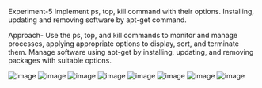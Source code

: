 Experiment-5
Implement ps, top, kill command with their options. Installing, updating and 
removing software by apt-get command.

Approach-
Use the ps, top, and kill commands to monitor and manage processes, applying appropriate options to display, sort, and terminate them. Manage software using apt-get by installing, updating, and removing packages with suitable options.

![image](https://github.com/user-attachments/assets/e808cbd2-5cac-4a11-a4d7-7d19ab0cc3a7)
![image](https://github.com/user-attachments/assets/7c40ddbe-1b8a-4418-bb27-2509aa6fdd81)
![image](https://github.com/user-attachments/assets/d30168cc-4918-4b55-8027-aec105a91db5)
![image](https://github.com/user-attachments/assets/45feeb1e-e5d6-4da5-a62f-83b4a0935569)
![image](https://github.com/user-attachments/assets/93c65558-84f5-4ab0-ae36-c15b38afab96)
![image](https://github.com/user-attachments/assets/30a4addd-2e67-412d-b046-a255a5fe7464)
![image](https://github.com/user-attachments/assets/245dcab6-16ca-4c5f-8ab7-908249c9e159)
![image](https://github.com/user-attachments/assets/f27001ce-7ca1-4b4c-9171-13fb4d0a5347)







